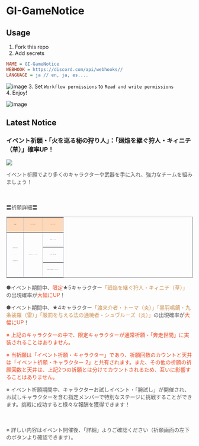 # GI-GameNotice

## Usage
1. Fork this repo
2. Add secrets
```ini
NAME = GI-GameNotice
WEBHOOK = https://discord.com/api/webhooks//
LANGUAGE = ja // en, ja, es....
```
![image](https://github.com/c2t-r/GI-GameNotice/assets/80561604/63d8a4f2-9ec2-49d7-a637-44d728b2f945)
3. Set `Workflow permissions` to `Read and write permissions`  
4. Enjoy!

![image](https://github.com/c2t-r/GI-GameNotice/assets/80561604/24ec6182-cd99-4969-ab59-1d65c886077a)

## Latest Notice
<start>

### イベント祈願・「火を巡る秘の狩り人」：「廻焔を継ぐ狩人・キィニチ（草）」確率UP！
<img src="https://sdk.hoyoverse.com/upload/ann/2024/09/02/6970ab200f771f694cd68e4c76d4194d_8727082890456459403.jpg">
<p style="white-space: pre-wrap;"><span style="color:rgba(85,85,85,1)">イベント祈願でより多くのキャラクターや武器を手に入れ、強力なチームを組みましょう！</span></p><p style="white-space: pre-wrap; min-height: 1.5em;"><span style="color:rgba(85,85,85,1)"> </span></p><p style="white-space: pre-wrap;"><span style="color:rgba(85,85,85,1)">〓祈願詳細〓</span></p><div class="table-wrapper"><table style="border-color:rgb(193, 199, 208);line-height:1;width:100%;border-collapse:collapse;" class="" border="1" cellspacing="0"><colgroup><col style="width: 25.6585618942056%;"><col style="width: 29.130014385774594%;"><col style="width: 32.14866872626937%;"></colgroup><tbody><tr><td data-colwidth="170" style="background-color: rgb(255, 215, 185);"><p style="white-space: pre-wrap; text-align: center;"><span style="color:rgba(85,85,85,1)"><span style="font-size:0.09rem">祈願期間</span></span></p></td><td data-colwidth="193" style="background-color: rgb(255, 215, 185);"><p style="white-space: pre-wrap; text-align: center;"><span style="color:rgba(85,85,85,1)"><span style="font-size:0.09rem">ピックアップ（★5）</span></span></p></td><td data-colwidth="213" style="background-color: rgb(255, 215, 185);"><p style="white-space: pre-wrap; text-align: center;"><span style="color:rgba(85,85,85,1)"><span style="font-size:0.09rem">ピックアップ（★4）</span></span></p></td></tr><tr><td rowspan="3" data-colwidth="170"><p style="white-space: pre-wrap; text-align: center;"><t class="t_lc" contenteditable="false"><span style="color:rgba(85,85,85,1)"><span style="font-size:0.09rem">2024/09/17 18:00</span></span></t></p><p style="white-space: pre-wrap; text-align: center;"><span style="color:rgba(85,85,85,1)"><span style="font-size:0.09rem">~ </span></span></p><p style="white-space: pre-wrap; text-align: center;"><t class="t_lc" contenteditable="false"><span style="color:rgba(85,85,85,1)"><span style="font-size:0.09rem">2024/10/08 14:59</span></span></t></p></td><td rowspan="3" data-colwidth="193"><p style="white-space: pre-wrap; text-align: center;"><span style="color:rgba(85,85,85,1)"><span style="font-size:0.09rem">「廻焔を継ぐ狩人・キィニチ（草）」</span></span></p></td><td data-colwidth="213"><p style="white-space: pre-wrap; text-align: center;"><span style="color:rgba(85,85,85,1)"><span style="font-size:0.09rem">「渡来介者・トーマ（炎）」</span></span></p></td></tr><tr><td data-colwidth="213"><p style="white-space: pre-wrap; text-align: center;"><span style="color:rgba(85,85,85,1)"><span style="font-size:0.09rem">「黒羽鳴鏑・九条裟羅（雷）」</span></span></p></td></tr><tr><td data-colwidth="213"><p style="white-space: pre-wrap; text-align: center;"><span style="color:rgba(85,85,85,1)"><span style="font-size:0.09rem">「厳罰を与える法の通暁者・シュヴルーズ（炎）」</span></span></p></td></tr></tbody></table></div><p style="white-space: pre-wrap;"><span style="color:rgba(85,85,85,1)">●イベント期間中、</span><span style="color:rgba(236,73,35,1)">限定</span><span style="color:rgba(85,85,85,1)">★5キャラクター</span><span style="color:rgba(204,146,85,1)">「廻焔を継ぐ狩人・キィニチ（草）」</span><span style="color:rgba(85,85,85,1)">の出現確率が</span><span style="color:rgba(236,73,35,1)">大幅にUP</span><span style="color:rgba(85,85,85,1)">！</span></p><p style="white-space: pre-wrap;"><span style="color:rgba(85,85,85,1)">●イベント期間中、★4キャラクター</span><span style="color:rgba(204,146,85,1)">「渡来介者・トーマ（炎）」「黒羽鳴鏑・九条裟羅（雷）」「厳罰を与える法の通暁者・シュヴルーズ（炎）」</span><span style="color:rgba(85,85,85,1)">の出現確率が</span><span style="color:rgba(236,73,35,1)">大幅にUP</span><span style="color:rgba(85,85,85,1)">！</span></p><p style="white-space: pre-wrap;"><span style="color:rgba(236,73,35,1)">※ 上記のキャラクターの中で、限定キャラクターが通常祈願・「奔走世間」に実装されることはありません。</span></p><p style="white-space: pre-wrap;"><span style="color:rgba(236,73,35,1)">※ 当祈願は「イベント祈願・キャラクター」であり、祈願回数のカウントと天井は「イベント祈願・キャラクター 2」と共有されます。また、その他の祈願の祈願回数と天井は、上記2つの祈願とは分けてカウントされるため、互いに影響することはありません。</span></p><p style="white-space: pre-wrap;"><span style="color:rgba(85,85,85,1)">※ イベント祈願期間中、キャラクターお試しイベント・「腕試し」が開催され、お試しキャラクターを含む指定メンバーで特別なステージに挑戦することができます。挑戦に成功すると様々な報酬を獲得できます！</span></p><p style="white-space: pre-wrap; min-height: 1.5em;"></p><p style="white-space: pre-wrap;"><span style="color:rgba(85,85,85,1)">※ 詳しい内容はイベント開催後、「詳細」よりご確認ください（祈願画面の左下のボタンより確認できます）。</span></p>

<end>

